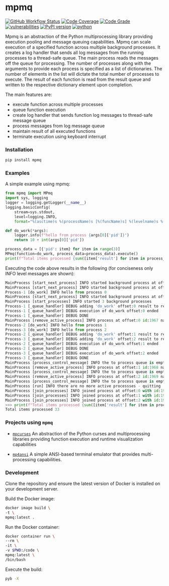# mpmq #
[![GitHub Workflow Status](https://github.com/soda480/mpmq/workflows/build/badge.svg)](https://github.com/soda480/mpmq/actions)
[![Code Coverage](https://codecov.io/gh/soda480/mpmq/branch/main/graph/badge.svg?token=SAEJLS4FCM)](https://codecov.io/gh/soda480/mpmq)
[![Code Grade](https://api.codiga.io/project/20847/status/svg)](https://app.codiga.io/public/project/20847/mpmq/dashboard)
[![vulnerabilities](https://img.shields.io/badge/vulnerabilities-None-brightgreen)](https://pypi.org/project/bandit/)
[![PyPI version](https://badge.fury.io/py/mpmq.svg)](https://badge.fury.io/py/mpmq)
[![python](https://img.shields.io/badge/python-3.9-teal)](https://www.python.org/downloads/)

Mpmq is an abstraction of the Python multiprocessing library providing execution pooling and message queuing capabilities. Mpmq can scale execution of a specified function across multiple background processes. It creates a log handler that sends all log messages from the running processes to a thread-safe queue. The main process reads the messages off the queue for processing. The number of processes along with the arguments to provide each process is specified as a list of dictionaries. The number of elements in the list will dictate the total number of processes to execute. The result of each function is read from the result queue and written to the respective dictionary element upon completion.

The main features are:

* execute function across multiple processes
* queue function execution
* create log handler that sends function log messages to thread-safe message queue
* process messages from log message queue
* maintain result of all executed functions
* terminate execution using keyboard interrupt


### Installation ###
```bash
pip install mpmq
```

### Examples ###

A simple example using mpmq:

```python
from mpmq import MPmq
import sys, logging
logger = logging.getLogger(__name__)
logging.basicConfig(
    stream=sys.stdout,
    level=logging.INFO,
    format="%(asctime)s %(processName)s [%(funcName)s] %(levelname)s %(message)s")

def do_work(*args):
    logger.info(f"hello from process {args[0]['pid']}")
    return 10 + int(args[0]['pid'])

process_data = [{'pid': item} for item in range(3)]
MPmq(function=do_work, process_data=process_data).execute()
print(f"Total items processed {sum([item['result'] for item in process_data])}")
 ```

Executing the code above results in the following (for conciseness only INFO level messages are shown):

```Python
MainProcess [start_next_process] INFO started background process at offset:0 with id:1967 name:Process-1
MainProcess [start_next_process] INFO started background process at offset:1 with id:1968 name:Process-2
Process-1 [do_work] INFO hello from process 0
MainProcess [start_next_process] INFO started background process at offset:2 with id:1969 name:Process-3
MainProcess [start_processes] INFO started 3 background processes
Process-1 [_queue_handler] DEBUG adding 'do_work' offset:0 result to result queue
Process-1 [_queue_handler] DEBUG execution of do_work offset:0 ended
Process-1 [_queue_handler] DEBUG DONE
MainProcess [remove_active_process] INFO process at offset:0 id:1967 name:Process-1 has completed
Process-2 [do_work] INFO hello from process 1
Process-3 [do_work] INFO hello from process 2
Process-2 [_queue_handler] DEBUG adding 'do_work' offset:1 result to result queue
Process-3 [_queue_handler] DEBUG adding 'do_work' offset:2 result to result queue
Process-2 [_queue_handler] DEBUG execution of do_work offset:1 ended
Process-2 [_queue_handler] DEBUG DONE
Process-3 [_queue_handler] DEBUG execution of do_work offset:2 ended
Process-3 [_queue_handler] DEBUG DONE
MainProcess [process_control_message] INFO the to process queue is empty
MainProcess [remove_active_process] INFO process at offset:1 id:1968 name:Process-2 has completed
MainProcess [process_control_message] INFO the to process queue is empty
MainProcess [remove_active_process] INFO process at offset:2 id:1969 name:Process-3 has completed
MainProcess [process_control_message] INFO the to process queue is empty
MainProcess [run] INFO there are no more active processses - quitting
MainProcess [join_processes] INFO joined process at offset:0 with id:1967 name:Process-1
MainProcess [join_processes] INFO joined process at offset:1 with id:1968 name:Process-2
MainProcess [join_processes] INFO joined process at offset:2 with id:1969 name:Process-3
>>> print(f"Total items processed {sum([item['result'] for item in process_data])}")
Total items processed 33
```

### Projects using `mpmq` ###

* [`mpcurses`](https://pypi.org/project/mpcurses/) An abstraction of the Python curses and multiprocessing libraries providing function execution and runtime visualization capabilities

* [`mp4ansi`](https://pypi.org/project/mp4ansi/) A simple ANSI-based terminal emulator that provides multi-processing capabilities.

### Development ###

Clone the repository and ensure the latest version of Docker is installed on your development server.

Build the Docker image:
```sh
docker image build \
-t \
mpmq:latest .
```

Run the Docker container:
```sh
docker container run \
--rm \
-it \
-v $PWD:/code \
mpmq:latest \
/bin/bash
```

Execute the build:
```sh
pyb -X
```
